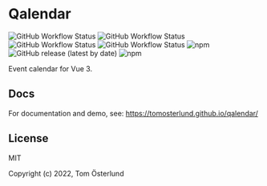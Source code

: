 # Qalendar

![GitHub Workflow Status](https://img.shields.io/github/workflow/status/tomosterlund/qalendar/Build?label=build%20test) ![GitHub Workflow Status](https://img.shields.io/github/workflow/status/tomosterlund/qalendar/Release?label=release) ![GitHub Workflow Status](https://img.shields.io/github/workflow/status/tomosterlund/qalendar/End-to-end%20tests?label=e2e%20tests) ![GitHub Workflow Status](https://img.shields.io/github/workflow/status/tomosterlund/qalendar/Unit%20tests?label=unit%20tests)  ![npm](https://img.shields.io/npm/v/qalendar) ![GitHub release (latest by date)](https://img.shields.io/github/v/release/tomosterlund/qalendar?label=github) ![npm](https://img.shields.io/npm/dm/qalendar)

Event calendar for Vue 3.

## Docs

For documentation and demo, see: https://tomosterlund.github.io/qalendar/

## License

MIT

Copyright (c) 2022, Tom Österlund

